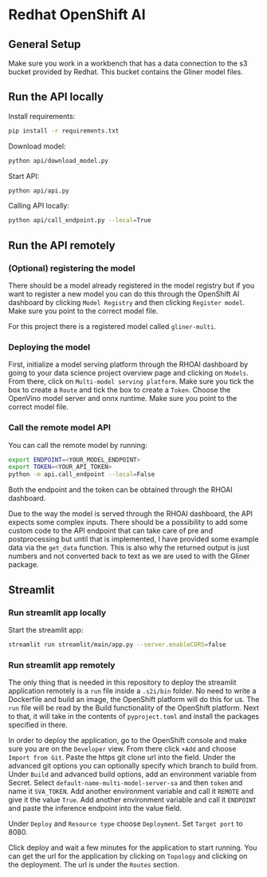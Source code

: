 
# Redhat OpenShift AI

## General Setup

Make sure you work in a workbench that has a data connection to the s3 bucket provided by Redhat. This bucket contains the Gliner model files.

## Run the API locally

Install requirements:
```sh
pip install -r requirements.txt
```

Download model:
```sh
python api/download_model.py
```

Start API:
```sh
python api/api.py
```

Calling API locally:
```sh
python api/call_endpoint.py --local=True
```

## Run the API remotely

### (Optional) registering the model

There should be a model already registered in the model registry but if you want to register a new model you can do this through the OpenShift AI dashboard by clicking `Model Registry` and then clicking `Register model`. Make sure you point to the correct model file.

For this project there is a registered model called `gliner-multi`.


### Deploying the model

First, initialize a model serving platform through the RHOAI dashboard by going to your data science project overview page and clicking on `Models`. From there, click on `Multi-model serving platform`. Make sure you tick the box to create a `Route` and tick the box to create a `Token`. Choose the OpenVino model server and onnx runtime. Make sure you point to the correct model file.

### Call the remote model API

You can call the remote model by running:
```sh
export ENDPOINT=<YOUR_MODEL_ENDPOINT>
export TOKEN=<YOUR_API_TOKEN>
python -m api.call_endpoint --local=False
```

Both the endpoint and the token can be obtained through the RHOAI dashboard.

Due to the way the model is served through the RHOAI dashboard, the API expects some complex inputs. There should be a possibility to add some custom code to the API endpoint that can take care of pre and postprocessing but until that is implemented, I have provided some example data via the `get_data` function. This is also why the returned output is just numbers and not converted back to text as we are used to with the Gliner package.

## Streamlit

### Run streamlit app locally

Start the streamlit app:
```sh
streamlit run streamlit/main/app.py --server.enableCORS=false
```

### Run streamlit app remotely

The only thing that is needed in this repository to deploy the streamlit application remotely is a `run` file inside a `.s2i/bin` folder. No need to write a Dockerfile and build an image, the OpenShift platform will do this for us. The `run` file will be read by the Build functionality of the OpenShift platform. Next to that, it will take in the contents of `pyproject.toml` and install the packages specified in there. 

In order to deploy the application, go to the OpenShift console and make sure you are on the `Developer` view. From there click `+Add` and choose `Import from Git`. Paste the https git clone url into the field. Under the advanced git options you can optionally specify which branch to build from. Under `Build` and advanced build options, add an environment variable from Secret. Select `default-name-multi-model-server-sa` and then `token` and name it `SVA_TOKEN`. Add another environment variable and call it `REMOTE` and give it the value `True`. Add another environment variable and call it `ENDPOINT` and paste the inference endpoint into the value field.

Under `Deploy` and `Resource type` choose `Deployment`. Set `Target port` to 8080. 

Click deploy and wait a few minutes for the application to start running. You can get the url for the application by clicking on `Topology` and clicking on the deployment. The url is under the `Routes` section.
